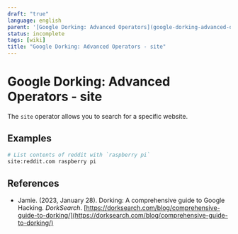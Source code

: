 ```yaml
---
draft: "true"
language: english
parent: '[Google Dorking: Advanced Operators](google-dorking-advanced-operators.md)'
status: incomplete
tags: [wiki]
title: "Google Dorking: Advanced Operators - site"
---
```


# Google Dorking: Advanced Operators - site

The `site` operator allows you to search for a specific website.

## Examples

```bash
# List contents of reddit with `raspberry pi`
site:reddit.com raspberry pi
```

## References

- Jamie. (2023, January 28). <span class="reference-title">Dorking: A comprehensive guide to Google Hacking</span>. _DorkSearch_. [https://dorksearch.com/blog/comprehensive-guide-to-dorking/](https://dorksearch.com/blog/comprehensive-guide-to-dorking/)
